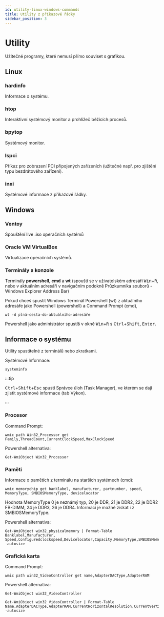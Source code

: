 ```yaml
---
id: utility-linux-windows-commands
title: Utility z příkazové řádky
sidebar_position: 3
---
```


# Utility

Užitečné programy, které nemusí přímo souviset s grafikou.

## Linux
### hardinfo
Informace o systému.
### htop
Interaktivní systémový monitor a prohlížeč běžících procesů.
### bpytop
Systémový monitor.
### lspci
Příkaz pro zobrazení PCI připojených zařízeních (užitečné např. pro zjištění typu bezdrátového zařízení).
### inxi
Systémové informace z příkazové řádky.

## Windows

### Ventoy
Spouštění live .iso operačních systémů
### Oracle VM VirtualBox
Virtualizace operačních systémů.
### Terminály a konzole
Terminály **powershell**, **cmd** a **wt** (spouští se v uživatelském adresáři <kbd>Win</kbd>+<kbd>R</kbd>, nebo v aktuálním adresáři v navigačním podokně Průzkumníka souborů - Windows Explorer Address Bar)

Pokud chceš spustit Windows Terminál Powershell (wt) z aktuálního adresáře jako Powershell (powershell) a Command Prompt (cmd),
```
wt -d plná-cesta-do-aktuálního-adresáře
```

Powershell jako administrátor spustíš v okně <kbd>Win</kbd>+<kbd>R</kbd> s <kbd>Ctrl</kbd>+<kbd>Shift</kbd>, <kbd>Enter</kbd>.

## Informace o systému

Utility spustitelné z terminálů nebo zkratkami.

Systémové Informace:

```
systeminfo
```
:::tip

<kbd>Ctrl</kbd>+<kbd>Shift</kbd>+<kbd>Esc</kbd> spustí Správce úloh (Task Manager), ve kterém se dají zjistit systémové informace (tab Výkon).

:::

### Procesor
Command Prompt:

```
wmic path Win32_Processor get Family,ThreadCount,CurrentClockSpeed,MaxClockSpeed
```
Powershell alternativa:

```
Get-WmiObject Win32_Processor
```

### Paměti
Informace o pamětích z terminálu na starších systémech (cmd):

```
wmic memorychip get banklabel, manufacturer, partnumber, speed, MemoryType, SMBIOSMemoryType, devicelocator
```
Hodnota MemoryType 0 je neznámý typ, 20 je DDR, 21 je DDR2, 22 je DDR2 FB-DIMM, 24 je DDR3, 26 je DDR4. Informaci je možné získat i z SMBIOSMemoryType.

Powershell alternativa:
```
Get-WmiObject win32_physicalmemory | Format-Table Banklabel,Manufacturer, Speed,Configuredclockspeed,Devicelocator,Capacity,MemoryType,SMBIOSMemoryType,Serialnumber -autosize
```

### Grafická karta

Command Prompt:
```
wmic path win32_VideoController get name,AdapterDACType,AdapterRAM
```
Powershell alternativa:

```
Get-WmiObject win32_VideoController
```

```
Get-WmiObject win32_VideoController | Format-Table Name,AdapterDACType,AdapterRAM,CurrentHorizontalResolution,CurrentVerticalResolution,CurrentRefreshRate,DriverVersion -autosize
```
